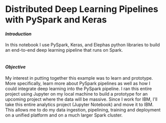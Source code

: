 # Distributed Deep Learning Pipelines with PySpark and Keras

#### _Introduction_
In this notebook I use PySpark, Keras, and Elephas python libraries to build an end-to-end deep learning pipeline that runs on Spark.
</br></br>
#### _Objective_
My interest in putting together this example was to learn and prototype. More specifically, learn more about PySpark pipelines as well as how I could integrate deep learning into the PySpark pipeline. I ran this entire project using Jupyter on my local machine to build a prototype for an upcoming project where the data will be massive. Since I work for IBM, I'll take this entire analytics project (Jupyter Notebook) and move it to IBM. This allows me to do my data ingestion, pipelining, training and deployment on a unified platform and on a much larger Spark cluster.
</br></br>
